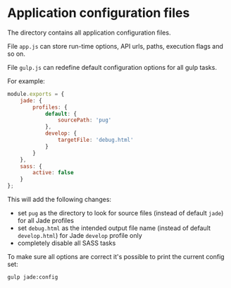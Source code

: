Application configuration files
===============================

The directory contains all application configuration files.

File `app.js` can store run-time options, API urls, paths, execution flags and so on.

File `gulp.js` can redefine default configuration options for all gulp tasks.

For example:

```js
module.exports = {
    jade: {
        profiles: {
            default: {
                sourcePath: 'pug'
            },
            develop: {
                targetFile: 'debug.html'
            }
        }
    },
    sass: {
        active: false
    }
};
```

This will add the following changes:

* set `pug` as the directory to look for source files (instead of default `jade`) for all Jade profiles
* set `debug.html` as  the intended output file name (instead of default `develop.html`) for Jade `develop` profile only
* completely disable all SASS tasks


To make sure all options are correct it's possible to print the current config set:

```bash
gulp jade:config
```

